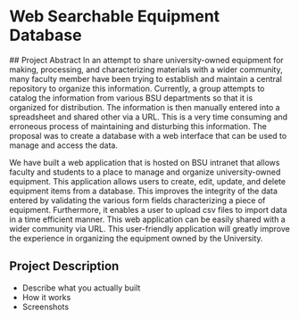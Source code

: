 <html>
  <h1>
    Web Searchable Equipment Database
  </h1>
  </html>
## Project Abstract 
In an attempt to share university-owned equipment for making, processing, and characterizing materials with a wider community, many faculty member have been trying to establish and maintain a central repository to organize this information. Currently, a group attempts to catalog the information from various BSU departments so that it is organized for distribution. The information is then manually entered into a spreadsheet and shared other via a URL. This is a very time consuming and erroneous process of maintaining and disturbing this information. The proposal was to create a database with a web interface that can be used to manage and access the data.

We have built a web application that is hosted on BSU intranet that allows faculty and students to a place to manage and organize university-owned equipment. This application allows users to create, edit, update, and delete equipment items from a database. This improves the integrity of the data entered by validating the various form fields characterizing a piece of equipment. Furthermore, it enables a user to upload csv files to import data in a time efficient manner. This web application can be easily shared with a wider community via URL. This user-friendly application will greatly improve the experience in organizing the equipment owned by the University. 


## Project Description

- Describe what you actually built
- How it works
- Screenshots
